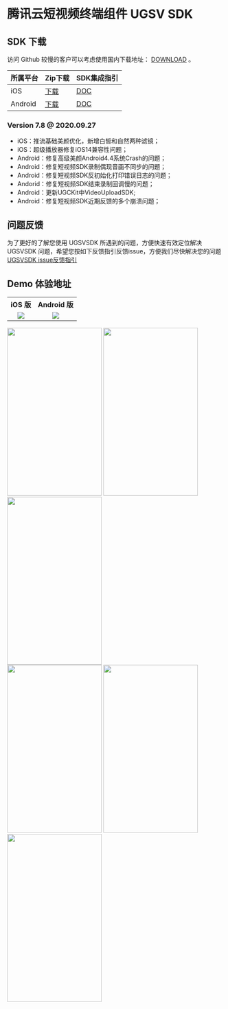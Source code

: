 # 腾讯云短视频终端组件 UGSV SDK

## SDK 下载

访问 Github 较慢的客户可以考虑使用国内下载地址：  [DOWNLOAD](https://cloud.tencent.com/document/product/584/9366) 。

| 所属平台 | Zip下载                                                      | SDK集成指引                                                 |
| -------- | ------------------------------------------------------------ | ----------------------------------------------------------- |
| iOS      | [下载](http://liteavsdk-1252463788.cosgz.myqcloud.com/TXLiteAVSDK_UGC_iOS_latest.zip) | [DOC](https://cloud.tencent.com/document/product/584/11638) |
| Android  | [下载](http://liteavsdk-1252463788.cosgz.myqcloud.com/TXLiteAVSDK_UGC_Android_latest.zip) | [DOC](https://cloud.tencent.com/document/product/584/11631) |

### Version 7.8 @ 2020.09.27
- iOS：推流基础美颜优化，新增白皙和自然两种滤镜；
- iOS：超级播放器修复iOS14兼容性问题；
- Android：修复高级美颜Android4.4系统Crash的问题；
- Android：修复短视频SDK录制偶现音画不同步的问题；
- Android：修复短视频SDK反初始化打印错误日志的问题；
- Andorid：修复短视频SDK结束录制回调慢的问题；
- Android：更新UGCKit中VideoUploadSDK;
- Android：修复短视频SDK近期反馈的多个崩溃问题；

## 问题反馈
为了更好的了解您使用 UGSVSDK 所遇到的问题，方便快速有效定位解决  UGSVSDK 问题，希望您按如下反馈指引反馈issue，方便我们尽快解决您的问题  
[UGSVSDK issue反馈指引](https://github.com/tencentyun/UGSVSDK/blob/master/UGSVSDK%20issue有效反馈模板.md)

## Demo 体验地址

<table style="text-align:center;vertical-align:middle;">
  <tr>
    <th style="text-align:center"><b>iOS 版</b></th>
    <th style="text-align:center"><b>Android 版</b></th>
  </tr>
  <tr>
    <td style="text-align:center"><img src="https://main.qcloudimg.com/raw/eac6fe7646ebfc7aa5a0d2e461cd5c37.png" /></td>
    <td style="text-align:center"><img src="https://main.qcloudimg.com/raw/cd69c6227c8ce974f484f52435b76674.png" /></td>
  </tr>
</table>


<div align="left">
<img src="https://main.qcloudimg.com/raw/1e90b3e4c4eda655c4994bd5da293c97.png" height="391" width="220" >
<img src="https://main.qcloudimg.com/raw/6d2996c86edf6a796b681580f3c1fb05.png" height="391" width="220" >
<img src="https://main.qcloudimg.com/raw/a06caa5a974ff7b129255710840148e1.png" height="391" width="220" >
</div>

<div align="left">
<img src="https://main.qcloudimg.com/raw/b7ada99f174e21e09e7b9c78e96c1858.png" height="391" width="220" >
<img src="https://main.qcloudimg.com/raw/dc697e4f7074e6e5477dab0b1746ea87.png" height="391" width="220" >
<img src="https://main.qcloudimg.com/raw/db67663711a7680886a86534e4937e54.png" height="391" width="220" >
</div>













